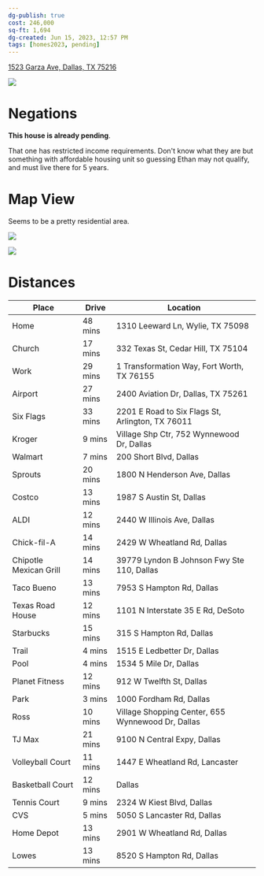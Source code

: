 ```yaml
---
dg-publish: true
cost: 246,000
sq-ft: 1,694
dg-created: Jun 15, 2023, 12:57 PM
tags: [homes2023, pending]
---
```


[1523 Garza Ave, Dallas, TX 75216](https://www.realtor.com/realestateandhomes-detail/1523-Garza-Ave_Dallas_TX_75216_M70708-47515?cid=eml_saf_property_photo)

![](https://ap.rdcpix.com/74a545c11613586aff2777fae35cef03l-m1668634648od-w480_h360_x2.webp?w=640&q=75)

# Negations

**This house is already pending**.

That one has restricted income requirements. Don't know what they are but something with affordable housing unit so guessing Ethan may not qualify, and must live there for 5 years.

# Map View

Seems to be a pretty residential area.

![](https://i.imgur.com/2WNQDIJ.png)

![](https://i.imgur.com/e0ojb3Q.png)

# Distances

| Place                  | Drive   | Location                                          |
|------------------------|---------|---------------------------------------------------|
| Home                   | 48 mins | 1310 Leeward Ln, Wylie, TX 75098                  |
| Church                 | 17 mins | 332 Texas St, Cedar Hill, TX 75104                |
| Work                   | 29 mins | 1 Transformation Way, Fort Worth, TX 76155        |
| Airport                | 27 mins | 2400 Aviation Dr, Dallas, TX 75261                |
| Six Flags              | 33 mins | 2201 E Road to Six Flags St, Arlington, TX 76011  |
| Kroger                 | 9 mins  | Village Shp Ctr, 752 Wynnewood Dr, Dallas         |
| Walmart                | 7 mins  | 200 Short Blvd, Dallas                            |
| Sprouts                | 20 mins | 1800 N Henderson Ave, Dallas                      |
| Costco                 | 13 mins | 1987 S Austin St, Dallas                          |
| ALDI                   | 12 mins | 2440 W Illinois Ave, Dallas                       |
| Chick-fil-A            | 14 mins | 2429 W Wheatland Rd, Dallas                       |
| Chipotle Mexican Grill | 14 mins | 39779 Lyndon B Johnson Fwy Ste 110, Dallas        |
| Taco Bueno             | 13 mins | 7953 S Hampton Rd, Dallas                         |
| Texas Road House       | 12 mins | 1101 N Interstate 35 E Rd, DeSoto                 |
| Starbucks              | 15 mins | 315 S Hampton Rd, Dallas                          |
| Trail                  | 4 mins  | 1515 E Ledbetter Dr, Dallas                       |
| Pool                   | 4 mins  | 1534 5 Mile Dr, Dallas                            |
| Planet Fitness         | 12 mins | 912 W Twelfth St, Dallas                          |
| Park                   | 3 mins  | 1000 Fordham Rd, Dallas                           |
| Ross                   | 10 mins | Village Shopping Center, 655 Wynnewood Dr, Dallas |
| TJ Max                 | 21 mins | 9100 N Central Expy, Dallas                       |
| Volleyball Court       | 11 mins | 1447 E Wheatland Rd, Lancaster                    |
| Basketball Court       | 12 mins | Dallas                                            |
| Tennis Court           | 9 mins  | 2324 W Kiest Blvd, Dallas                         |
| CVS                    | 5 mins  | 5050 S Lancaster Rd, Dallas                       |
| Home Depot             | 13 mins | 2901 W Wheatland Rd, Dallas                       |
| Lowes                  | 13 mins | 8520 S Hampton Rd, Dallas                         |
